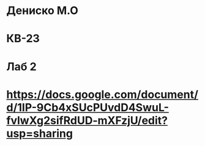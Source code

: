# Дениско М.О
# КВ-23
# Лаб 2
# https://docs.google.com/document/d/1IP-9Cb4xSUcPUvdD4SwuL-fvlwXg2sifRdUD-mXFzjU/edit?usp=sharing
